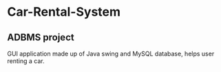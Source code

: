 # Car-Rental-System
## ADBMS project
GUI application made up of Java swing and MySQL database, helps user renting a car.
